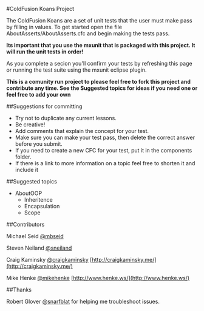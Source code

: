 #ColdFusion Koans Project

The ColdFusion Koans are a set of unit tests that the user must make pass by filling in values. To get started 
open the file AboutAsserts/AboutAsserts.cfc and begin making the tests pass.

**Its important that you use the mxunit that is packaged with this project.   It will run the unit tests in order!**

As you complete a secion you'll confirm your tests by refreshing this page or running the test suite using the mxunit eclipse plugin.

**This is a comunity run project to please feel free to fork this project and contribute any time.  See the Suggested topics for ideas if you need one or feel free to add your own**

##Suggestions for committing

* Try not to duplicate any current lessons.
* Be creative!
* Add comments that explain the concept for your test.
* Make sure you can make your test pass, then delete the correct answer before you submit.
* If you need to create a new CFC for your test, put it in the components folder. 
* If there is a link to more information on a topic feel free to shorten it and include it

##Suggested topics

* AboutOOP
  * Inheritence
  * Encapsulation
  * Scope

##Contributors

Michael Seid [@mbseid](http://twitter.com/#!/mbseid)

Steven Neiland [@sneiland](http://twitter.com/#!/sneiland)

Craig Kaminsky [@craigkaminsky](http://twitter.com/#!/craigkaminsky) [http://craigkaminsky.me/](http://craigkaminsky.me/)

Mike Henke [@mikehenke](http://twitter.com/#!/mikehenke) [http://www.henke.ws/](http://www.henke.ws/)

##Thanks

Robert Glover [@snarfblat](http://twitter.com/#!/snarfblat) for helping me troubleshoot issues.
